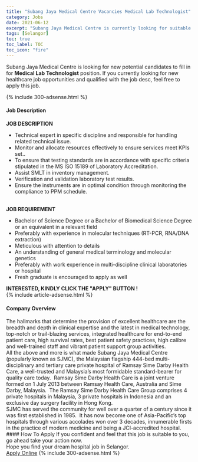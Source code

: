 ```yaml
---
title: "Subang Jaya Medical Centre Vacancies Medical Lab Technologist" 
category: Jobs 
date: 2021-06-12 
excerpt: "Subang Jaya Medical Centre is currently looking for suitable person to fill in the Medical Lab Technologist which positioned at Selangor" 
tags: [Selangor] 
toc: true 
toc_label: TOC 
toc_icon: "fire" 
--- 
```


<p>Subang Jaya Medical Centre is looking for new potential candidates to fill in for <b>Medical Lab Technologist</b> position. If you currently looking for new healthcare job opportunities and qualified with the job desc, feel free to apply this job.
</p>{% include 300-adsense.html %} 
<div><div><h4>Job Description</h4></div><div><div><span><div><div><div><strong>JOB DESCRIPTION</strong></div><ul><li>Technical expert in specific discipline and responsible for handling related technical issue.</li><li>Monitor and allocate resources effectively to ensure services meet KPIs set..</li><li>To ensure that testing standards are in accordance with specific criteria stipulated in the MS ISO 15189 of Laboratory Accreditation.</li><li>Assist SMLT in inventory management.</li><li>Verification and validation laboratory test results.</li><li>Ensure the instruments are in optimal condition through monitoring the compliance to PPM schedule.</li></ul><div><br><strong>JOB REQUIREMENT</strong></div><ul><li>Bachelor of Science Degree or a Bachelor of Biomedical Science Degree or an equivalent in a relevant field</li><li>Preferably with experience in molecular techniques (RT-PCR, RNA/DNA extraction)</li><li>Meticulous with attention to details</li><li>An understanding of general medical terminology and molecular genetics</li><li>Preferably with work experience in multi-discipline clinical laboratories or hospital</li><li>Fresh graduate is encouraged to apply as well</li></ul><strong>INTERESTED, KINDLY CLICK THE "APPLY" BUTTON !</strong></div></div></span></div></div></div> 
{% include article-adsense.html %} 
<div><div><h4>Company Overview</h4></div><div><div><span><div><div>
<div>
		The hallmarks that determine the provision of excellent healthcare are the breadth and depth in clinical expertise and the latest in medical technology, top-notch or trail-blazing services, integrated healthcare for end-to-end patient care, high survival rates, best patient safety practices, high calibre and well-trained staff and vibrant patient support group activities.</div>
<div>
		All the above and more is what made Subang Jaya Medical Centre (popularly known as SJMC), the Malaysian flagship 444-bed multi-disciplinary and tertiary care private hospital of Ramsay Sime Darby Health Care, a well-trusted and Malaysia&#8217;s most formidable standard-bearer for quality care today.&#160; Ramsay Sime Darby Health Care is a joint venture formed on 1 July 2013 between Ramsay Health Care, Australia and Sime Darby, Malaysia.&#160; The Ramsay Sime Darby Health Care Group comprises 4 private hospitals in Malaysia, 3 private hospitals in Indonesia and an exclusive day surgery facility in Hong Kong.</div>
<div>
		SJMC has served the community for well over a quarter of a century since it was first established in 1985.&#160; It has now become one of Asia-Pacific&#8217;s top hospitals through various accolades won over 3 decades, innumerable firsts in the practice of modern medicine and being a JCI-accredited hospital.</div>
</div></div></span></div></div></div> 
#### How To Apply 
If you confident and feel that this job is suitable to you, go ahead take your action now. <br/> 
Hope you find your dream hospital job in Selangor. <br/> 
<a href="https://www.jobstreet.com.my/en/job/medical-lab-technologist-4586784?jobId=jobstreet-my-job-4586784" class="btn btn--warning" target="_blank" rel="nofollow noopenner">Apply Online</a> 
{% include 300-adsense.html %} 